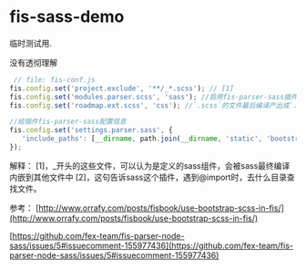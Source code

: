 # fis-sass-demo

 临时测试用.
 
 没有透彻理解
 ```javascript
  // file: fis-conf.js
fis.config.set('project.exclude', '**/_*.scss'); // [1]
fis.config.set('modules.parser.scss', 'sass'); //启用fis-parser-sass插件当处理文件后缀是`.scss`。
fis.config.set('roadmap.ext.scss', 'css'); //`.scss`的文件最后编译产出成`.css`文件。

//给插件fis-parser-sass配置信息
fis.config.set('settings.parser.sass', {
    'include_paths': [__dirname, path.join(__dirname, 'static', 'bootstrap', 'stylesheets')] //[2]
});
 ```
 解释：
[1]，_开头的这些文件，可以认为是定义的sass组件，会被sass最终编译内嵌到其他文件中
[2]，这句告诉sass这个插件，遇到@import时，去什么目录查找文件。
 
 参考：
 [http://www.orrafy.com/posts/fisbook/use-bootstrap-scss-in-fis/](http://www.orrafy.com/posts/fisbook/use-bootstrap-scss-in-fis/)
 
 
 
 
 [https://github.com/fex-team/fis-parser-node-sass/issues/5#issuecomment-155977436](https://github.com/fex-team/fis-parser-node-sass/issues/5#issuecomment-155977436)
